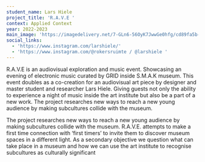 ```yaml
---
student_name: Lars Hiele
project_title: 'R.A.V.E '
context: Applied Context
year: 2022-2023
main_image: 'https://imagedelivery.net/7-GLn6-56OyK7JwwGe0hfg/cd89fa5b-81e0-4eeb-8d03-45acd7d77700'
social_links:
  - 'https://www.instagram.com/larshiele/'
  - 'https://www.instagram.com/@rokersruimte / @larshiele '
---
```

R.A.V.E is an audiovisual exploration and music event. Showcasing an evening of electronic music curated by GRID inside S.M.A.K museum. This event doubles as a co-creation for an audiovisual art piece by designer and master student and researcher Lars Hiele. Giving guests not only the ability to experience a night of music inside the art institute but also be a part of a new work. The project researches new ways to reach a new young audience by making subcultures collide with the museum. 

The project researches new ways to reach a new young audience by making subcultures collide with the museum. R.A.V.E. attempts to make a first time connection with ‘first timers’ to invite them to discover museum spaces in a different light. As a secondary objective we question what can take place in a museum and how we can use the art institute to recognise subcultures as culturally significant